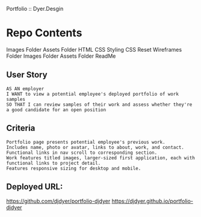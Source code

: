 Portfolio :: Dyer.Desgin

# Repo Contents

Images Folder
Assets Folder
HTML
CSS Styling
CSS Reset
Wireframes Folder
Images Folder
Assets Folder
ReadMe

## User Story

```
AS AN employer
I WANT to view a potential employee's deployed portfolio of work samples
SO THAT I can review samples of their work and assess whether they're a good candidate for an open position
```

## Criteria

```
Portfolio page presents potential employee's previous work.
Includes name, photo or avatar, links to about, work, and contact.
Functional links in nav scroll to corresponding section.
Work features titled images, larger-sized first application, each with functional links to project detail.
Features responsive sizing for desktop and mobile.

```

## Deployed URL:

https://github.com/djdyer/portfolio-djdyer
https://djdyer.github.io/portfolio-djdyer
